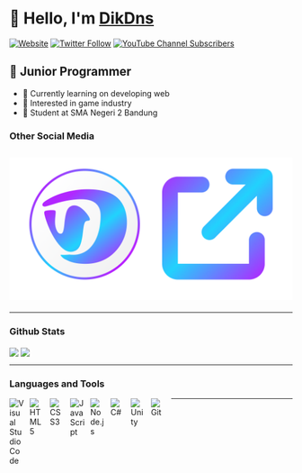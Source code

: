 # 👋 Hello, I'm [DikDns][website]

[![Website](https://img.shields.io/website?label=dikdns.com&style=for-the-badge&url=https%3A%2F%2Fcodestackr.com)](https://www.dikdns.com)
[![Twitter Follow](https://img.shields.io/twitter/follow/dikdns_?color=1DA1F2&logo=twitter&style=for-the-badge)](https://twitter.com/intent/follow?original_referer=https%3A%2F%2Fgithub.com%2Fdikdns_&screen_name=dikdns_)
[![YouTube Channel Subscribers](https://img.shields.io/youtube/channel/subscribers/UCekKhkXSv6RdD9rXkW2ZvDA?logo=youtube&logoColor=red&style=for-the-badge)][youtube]

## 🚸 Junior Programmer

-   🌱 Currently learning on developing web
-   👀 Interested in game industry
-   🏫 Student at SMA Negeri 2 Bandung

### Other Social Media

## [<img width="512px" alt="arrow up right from square solid and dikdns icon" src="src/images/link-dikdns-com.png" style="padding-right:10px;" />][social-media]

---

### Github Stats

<div>
  <img align="center" src="https://github-readme-stats.vercel.app/api?username=DikDns&show_icons=true&theme=cobalt" />
  <img align="center" src="https://github-readme-stats.vercel.app/api/wakatime?username=DikDns&theme=cobalt" />
</div>

---

### Languages and Tools

[<img align="left" alt="Visual Studio Code" width="26px" src="https://cdn.jsdelivr.net/gh/devicons/devicon/icons/vscode/vscode-original.svg" style="padding-right:10px;" />][website]
[<img align="left" alt="HTML5" width="26px" src="https://cdn.jsdelivr.net/gh/devicons/devicon/icons/html5/html5-original.svg" style="padding-right:10px;" />][website]
[<img align="left" alt="CSS3" width="26px" src="https://cdn.jsdelivr.net/gh/devicons/devicon/icons/css3/css3-original.svg" style="padding-right:10px;" />][website]
[<img align="left" alt="JavaScript" width="26px" src="https://cdn.jsdelivr.net/gh/devicons/devicon/icons/javascript/javascript-original.svg" style="padding-right:10px;" />][website]
[<img align="left" alt="Node.js" width="26px" src="https://cdn.jsdelivr.net/gh/devicons/devicon/icons/nodejs/nodejs-original.svg" style="padding-right:10px;" />][website]
[<img align="left" alt="C#" width="26px" src="https://cdn.jsdelivr.net/gh/devicons/devicon/icons/csharp/csharp-original.svg" style="padding-right:10px;" />][website]
[<img align="left" alt="Unity" width="26px" src="https://cdn.jsdelivr.net/gh/devicons/devicon/icons/unity/unity-original.svg" style="padding-right:10px;" />][website]
[<img align="left" alt="Git" width="26px" src="https://cdn.jsdelivr.net/gh/devicons/devicon/icons/git/git-original.svg" style="padding-right:10px;" />][website]

---

[website]: https://www.dikdns.com
[social-media]: https://link.dikdns.com
[twitter]: https://twitter.com/dikdns_
[youtube]: https://www.youtube.com/channel/UCekKhkXSv6RdD9rXkW2ZvDA
[instagram]: https://instagram.com/dikdns
[linkedin]: https://linkedin.com/in/dikdns
